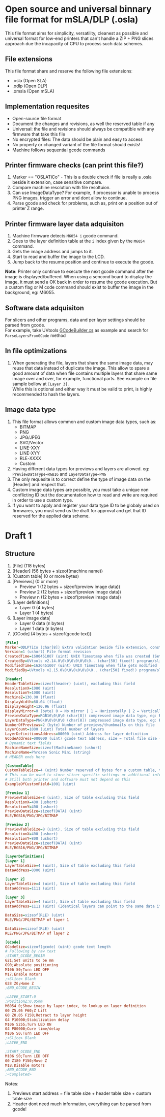 # Open source and universal binnary file format for mSLA/DLP (.osla)

This file format aims for simplicity, versatility, cleanest as possible and universal format for low-end printers that can't handle
a ZIP + PNG slices approach due the incapacity of CPU to process such data schemes. 

## File extensions

This file format share and reserve the following file extensions:
- .osla (Open SLA)
- .odlp (Open DLP)
- .omsla (Open mSLA)

## Implementation requesites

- Open-source file format
- Document the changes and revisions, as well the reserved table if any
- Universal: the file and revisions should always be compatible with any firmware that take this file
- No encrypted files: The data should be plain and easy to access
- No property or changed variant of the file format should exists!
- Machine follows sequential gcode commands

## Printer firmware checks (can print this file?)

1. Marker == "OSLATiCo" - This is a double check if file is really a .osla beside it extension, case sensitive compare.
1. Compare machine resolution with file resoltuion.
2. Can use ImageDataType? For example, if processor is unable to process PNG images, trigger an error and dont allow to continue.
3. Parse gcode and check for problems, such as, print on a position out of printer Z range.

## Printer firmware layer data adquisiton

1. Machine firmware detects `M6054 i` gcode command.
2. Goes to the layer definition table at the `i` index given by the `M6054` command.
3. Gets the image address and jumps to it.
4. Start to read and buffer the image to the LCD.
5. Jump back to the resume position and continue to execute the gcode.

**Note:** Printer only continue to execute the next gcode command after the image is displayed/buffered. 
When using a sencond board to display the image, it must send a OK back in order to resume the gcode execution.
But a custom flag or M code command should exist to buffer the image in the background, eg: M6055.

## Software data adquisiton

For slicers and other programs, data and per layer settings should be parsed from gcode.  
For example, take UVtools [GCodeBuilder.cs](https://github.com/sn4k3/UVtools/blob/master/UVtools.Core/GCode/GCodeBuilder.cs) as example and search for `ParseLayersFromGCode` method

## In file optimizations

1. When generating the file, layers that share the same image data, may reuse that data instead of duplicate the image. 
This allow to spare a good amount of data when file contains multiple layers that share same image over and over, for example, functional parts.
See example on file sample bellow at `[Layer 3]`.  
While this is optional and either way it must be valid to print, is highly recommended to hash the layers.

## Image data type

1. This file format allows common and custom image data types, such as: 
   - BITMAP
   - PNG
   - JPG/JPEG
   - SVG/Vector
   - LINE-XXY
   - LINE-XYY
   - RLE-XXXX
   - Custom
2. Having different data types for previews and layers are allowed.
eg: `PreviewDataType=RGB16` and `LayerDataType=PNG`
3. The only requesite is to correct define the type of image data on the [Header] and respect that.
4. Custom image data types are possible, you must take a unique non conflicting ID but the documentation how to read and write are required in order to use a custom type. 
5. If you want to apply and register your data type ID to be globaly used on firmwares, you must send us the draft for approval and get that ID reserved for the applied data scheme.


# Draft 1

## Structure

1. [File] (118 bytes)
2. [Header] (56 bytes + sizeof(machine name))
3. [Custom table] (0 or more bytes)
4. [Previews] (0 or more)
   - Preview 1 (12 bytes + sizeof(preview image data))
   - Preview 2 (12 bytes + sizeof(preview image data))
   - Preview n (12 bytes + sizeof(preview image data))
5. [Layer definitions]
   - Layer 0 (4 bytes)
   - Layer 1 (4 bytes)
6. [Layer image data]
   - Layer 0 data (n bytes) 
   - Layer 1 data (n bytes) 
7. [GCode] (4 bytes + sizeof(gcode text))


```ini
[File]
Marker=ODLPTiCo (char[8]) Extra validation beside file extension, constant
Version=1 (ushort) File format revision
CreatedTime=1600451007 (uint) UNIX Timestamp when file was created (Set once)
CreatedBy=UVtools v2.14.0\0\0\0\0\0\0\0.. (char[50] fixed!) program/slicer who created the file (Set once)
ModifiedTime=1626451007 (uint) UNIX Timestamp when file gets modified
ModifiedBy=UVtools v2.15.0\0\0\0\0\0\0\0.. (char[50] fixed!) program/slicer who last modified the file

[Header]
HeaderTableSize=sizeof(header) (uint), excluding this field
ResolutionX=1080 (uint)
ResolutionY=1080 (uint)
MachineZ=130.00 (float)
DisplayWidth=68.04 (float)
DisplayHeight=120.96 (float)
DisplayMirror=0 (byte) 0 = No mirror | 1 = Horizontally | 2 = Vertically | 3 = Horizontally+Vertically | >3 = No mirror
PreviewDataType=RGB16\0\0\0 (char[8]) compressed image data type, eg: RLE-XXX or RGB16 or PNG or JPG or BITMAP OR other?
LayerDataType=PNG\0\0\0\0\0 (char[8]) compressed image data type, eg: RLE-XXX or PNG or JPG or BITMAP OR other?
NumberOfPreviews=2 (byte) Number of previews/thumbnails on this file
LayerCount=1000 (uint) Total number of layers
LayerDefinitionsAddress=00000 (uint) Address for layer definition
GCodeAddress=000000 (uint) gcode text address, size = Total file size - GCodeAddress
# Dynamic text fields
MachineNameSize=sizeof(MachineName) (ushort)
MachineName=Phrozen Sonic Mini (string)
# HEADER ends here

[CustomTable]
CustomTableSize=4 (uint) Number reserved of bytes for a custom table, this can be used for custom use of each brand, but not important for general file format
# This can be used to store slicer specific settings or additional information
# Still both printer and software must not depend on this
ExampleOfCustomField=1001 (uint)

[Preview 1]
PreviewTableSize=8 (uint), Size of table excluding this field
ResolutionX=400 (ushort)
ResolutionY=400 (ushort)
PreviewDataSize=sizeof(DATA) (uint)
RLE/RGB16/PNG/JPG/BITMAP

[Preview 2]
PreviewTableSize=8 (uint), Size of table excluding this field
ResolutionX=400 (ushort)
ResolutionY=800 (ushort)
PreviewDataSize=sizeof(DATA) (uint)
RLE/RGB16/PNG/JPG/BITMAP

[LayerDefinitions]
[Layer 1]
LayerTableSize=4 (uint), Size of table excluding this field
DataAddress=0000 (uint)

[Layer 2]
LayerTableSize=4 (uint), Size of table excluding this field
DataAddress=1111 (uint)

[Layer 3]
LayerTableSize=4 (uint), Size of table excluding this field
DataAddress=1111 (uint) (Identical layers can point to the same data if they share the same image, sparing space on file)

DataSize=sizeof(RLE) (uint)
RLE/PNG/JPG/BITMAP of layer 1

DataSize=sizeof(RLE) (uint)
RLE/PNG/JPG/BITMAP of layer 2

[GCode]
GCodeSize=sizeof(gcode) (uint) gcode text length
# Following by raw text
;START_GCODE_BEGIN
G21;Set units to be mm
G90;Absolute positioning
M106 S0;Turn LED OFF
M17;Enable motors
;<Slice> Blank
G28 Z0;Home Z
;END_GCODE_BEGIN

;LAYER_START:0
;PositionZ:0.05mm
M6054 0;Show image by layer index, to lookup on layer definition
G0 Z5.05 F60;Z Lift
G0 Z0.05 F150;Retract to layer height
G4 P10000;Stabilization delay
M106 S255;Turn LED ON
G4 P80000;Cure time/delay
M106 S0;Turn LED OFF
;<Slice> Blank
;LAYER_END

;START_GCODE_END
M106 S0;Turn LED OFF
G0 Z180 F150;Move Z
M18;Disable motors
;END_GCODE_END
;<Completed>
```


Notes:
1. Previews start address = file table size + header table size + custom table size
2. Header dont need much information, everything can be parsed from gcode!
